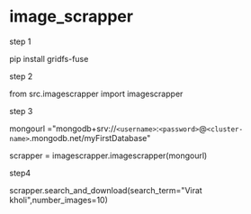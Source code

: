 # image_scrapper


step 1 

pip install gridfs-fuse

step 2

from src.imagescrapper import imagescrapper

step 3

mongourl ="mongodb+srv://`<username>`:`<password>`@`<cluster-name>`.mongodb.net/myFirstDatabase"

scrapper = imagescrapper.imagescrapper(mongourl)

step4

scrapper.search_and_download(search_term="Virat kholi",number_images=10)
